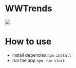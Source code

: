 # WWTrends
![](https://api.travis-ci.com/Samet-MohamedAmin/WWTrends-back.svg?branch=master)

# How to use
- install depencies `npm install`
- run the app `npm run start`